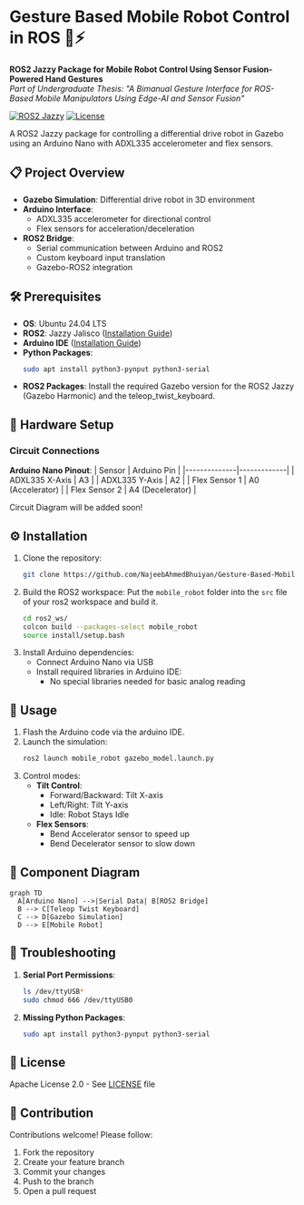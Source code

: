 # Gesture Based Mobile Robot Control in ROS 🚗⚡

**ROS2 Jazzy Package for Mobile Robot Control Using Sensor Fusion-Powered Hand Gestures**  
*Part of Undergraduate Thesis: "A Bimanual Gesture Interface for ROS-Based Mobile Manipulators Using Edge-AI and Sensor Fusion"*

[![ROS2 Jazzy](https://img.shields.io/badge/ROS2-Jazzy-%23C5221F)](https://docs.ros.org/en/jazzy/)
[![License](https://img.shields.io/badge/License-Apache_2.0-blue.svg)](https://opensource.org/licenses/Apache-2.0)

A ROS2 Jazzy package for controlling a differential drive robot in Gazebo using an Arduino Nano with ADXL335 accelerometer and flex sensors.

## 📋 Project Overview
- **Gazebo Simulation**: Differential drive robot in 3D environment
- **Arduino Interface**: 
  - ADXL335 accelerometer for directional control
  - Flex sensors for acceleration/deceleration
- **ROS2 Bridge**: 
  - Serial communication between Arduino and ROS2
  - Custom keyboard input translation
  - Gazebo-ROS2 integration

## 🛠️ Prerequisites
- **OS**: Ubuntu 24.04 LTS
- **ROS2**: Jazzy Jalisco ([Installation Guide](https://docs.ros.org/en/jazzy/Installation.html))
- **Arduino IDE** ([Installation Guide](https://www.arduino.cc/en/software))
- **Python Packages**:
  ```bash
  sudo apt install python3-pynput python3-serial
  ```
- **ROS2 Packages**:
  Install the required Gazebo version for the ROS2 Jazzy (Gazebo Harmonic) and the teleop_twist_keyboard.

## 🔌 Hardware Setup
### Circuit Connections
**Arduino Nano Pinout**:
| Sensor       | Arduino Pin |
|--------------|-------------|
| ADXL335 X-Axis | A3          |
| ADXL335 Y-Axis | A2          |
| Flex Sensor 1  | A0 (Accelerator) |
| Flex Sensor 2  | A4 (Decelerator) |

Circuit Diagram will be added soon!

## ⚙️ Installation
1. Clone the repository:
   ```bash
   git clone https://github.com/NajeebAhmedBhuiyan/Gesture-Based-Mobile-Robot-Control-in-ROS.git
   ```
2. Build the ROS2 workspace:
   Put the `mobile_robot` folder into the `src` file of your ros2 workspace and build it.
   ```bash
   cd ros2_ws/
   colcon build --packages-select mobile_robot
   source install/setup.bash
   ```
3. Install Arduino dependencies:
   - Connect Arduino Nano via USB
   - Install required libraries in Arduino IDE:
     - No special libraries needed for basic analog reading

## 🚀 Usage
1. Flash the Arduino code via the arduino IDE.
2. Launch the simulation:
   ```bash
   ros2 launch mobile_robot gazebo_model.launch.py
   ```
3. Control modes:
   - **Tilt Control**:
     - Forward/Backward: Tilt X-axis
     - Left/Right: Tilt Y-axis
     - Idle: Robot Stays Idle
   - **Flex Sensors**:
     - Bend Accelerator sensor to speed up
     - Bend Decelerator sensor to slow down

## 🧩 Component Diagram
```mermaid
graph TD
  A[Arduino Nano] -->|Serial Data| B[ROS2 Bridge]
  B --> C[Teleop Twist Keyboard]
  C --> D[Gazebo Simulation]
  D --> E[Mobile Robot]
```

## 🚨 Troubleshooting
1. **Serial Port Permissions**:
   ```bash
   ls /dev/ttyUSB*
   sudo chmod 666 /dev/ttyUSB0
   ```
2. **Missing Python Packages**:
   ```bash
   sudo apt install python3-pynput python3-serial
   ```

## 📜 License
Apache License 2.0 - See [LICENSE](LICENSE) file

## 🙌 Contribution
Contributions welcome! Please follow:
1. Fork the repository
2. Create your feature branch
3. Commit your changes
4. Push to the branch
5. Open a pull request
